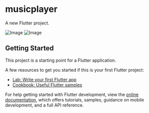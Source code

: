 # musicplayer

A new Flutter project.

![Image](https://github.com/user-attachments/assets/558e7b98-8ebe-4406-95a4-d30920bf2cb9)
![Image](https://github.com/user-attachments/assets/f961e89c-bd44-49e0-805f-c189686dba87)

## Getting Started

This project is a starting point for a Flutter application.

A few resources to get you started if this is your first Flutter project:

- [Lab: Write your first Flutter app](https://docs.flutter.dev/get-started/codelab)
- [Cookbook: Useful Flutter samples](https://docs.flutter.dev/cookbook)

For help getting started with Flutter development, view the
[online documentation](https://docs.flutter.dev/), which offers tutorials,
samples, guidance on mobile development, and a full API reference.
